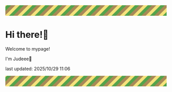 <!-- Header image -->
<img src="./pokemon/pokemon_22.png" width="1000">

# Hi there!👋

Welcome to mypage!

I'm Judeee🐷

last updated: 2025/10/29 11:06

<!-- Footer image -->
<img src="./pokemon/pokemon_22.png" width="1000">
